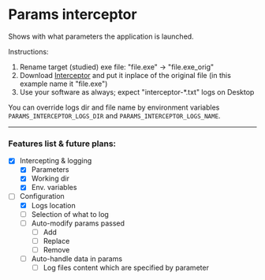 # Params interceptor

Shows with what parameters the application is launched.

Instructions:
1. Rename target (studied) exe file: "file.exe" -> "file.exe_orig"
2. Download [Interceptor](https://github.com/ihor-drachuk/params-interceptor/releases/download/v0.2/interceptor_v0.2.exe) and put it inplace of the original file (in this example name it "file.exe")
3. Use your software as always; expect "interceptor-*.txt" logs on Desktop

You can override logs dir and file name by environment variables `PARAMS_INTERCEPTOR_LOGS_DIR` and `PARAMS_INTERCEPTOR_LOGS_NAME`.

---
### Features list & future plans:
- [x] Intercepting & logging
  - [x] Parameters
  - [x] Working dir
  - [x] Env. variables
- [ ] Configuration
  - [x] Logs location
  - [ ] Selection of what to log
  - [ ] Auto-modify params passed
    - [ ] Add
    - [ ] Replace
    - [ ] Remove
  - [ ] Auto-handle data in params
    - [ ] Log files content which are specified by parameter
